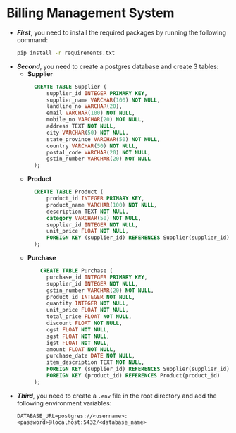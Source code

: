 # Billing Management System
* **_First_**, you need to install the required packages by running the following command:
  ```bash
  pip install -r requirements.txt
  ```
* **_Second_**, you need to create a postgres database and create 3 tables:
  * **Supplier**
    ```sql
      CREATE TABLE Supplier (
          supplier_id INTEGER PRIMARY KEY,
          supplier_name VARCHAR(100) NOT NULL,
          landline_no VARCHAR(20),
          email VARCHAR(100) NOT NULL,
          mobile_no VARCHAR(20) NOT NULL,
          address TEXT NOT NULL,
          city VARCHAR(50) NOT NULL,
          state_province VARCHAR(50) NOT NULL,
          country VARCHAR(50) NOT NULL,
          postal_code VARCHAR(20) NOT NULL,
          gstin_number VARCHAR(20) NOT NULL
      );
    ```
  * **Product**
    ```sql
      CREATE TABLE Product (
          product_id INTEGER PRIMARY KEY,
          product_name VARCHAR(100) NOT NULL,
          description TEXT NOT NULL,
          category VARCHAR(50) NOT NULL,
          supplier_id INTEGER NOT NULL,
          unit_price FLOAT NOT NULL,
          FOREIGN KEY (supplier_id) REFERENCES Supplier(supplier_id)
      );
    ```
  * **Purchase**
    ```sql
        CREATE TABLE Purchase (
          purchase_id INTEGER PRIMARY KEY,
          supplier_id INTEGER NOT NULL,
          gstin_number VARCHAR(20) NOT NULL,
          product_id INTEGER NOT NULL,
          quantity INTEGER NOT NULL,
          unit_price FLOAT NOT NULL,
          total_price FLOAT NOT NULL,
          discount FLOAT NOT NULL,
          cgst FLOAT NOT NULL,
          sgst FLOAT NOT NULL,
          igst FLOAT NOT NULL,
          amount FLOAT NOT NULL,
          purchase_date DATE NOT NULL,
          item_description TEXT NOT NULL,
          FOREIGN KEY (supplier_id) REFERENCES Supplier(supplier_id),
          FOREIGN KEY (product_id) REFERENCES Product(product_id)
      );
    ```
* **_Third_**, you need to create a `.env` file in the root directory and add the following environment variables:
  ```env
  DATABASE_URL=postgres://<username>:<password>@localhost:5432/<database_name>
  ```
